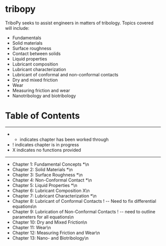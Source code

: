 # tribopy
TriboPy seeks to assist engineers in matters of tribology. Topics covered will include:
- Fundamentals
- Solid materials
- Surface roughness
- Contact between solids
- Liquid properties
- Lubricant composition
- Lubricant characterization
- Lubricant of conformal and non-conformal contacts
- Dry and mixed friction
- Wear
- Measuring friction and wear
- Nanotribology and biotribology

# Table of Contents
----------------------------------------------------------------------------------------------------
- * indicates chapter has been worked through
- ! indicates chapter is in progress
- X indicates no functions provided
----------------------------------------------------------------------------------------------------
- Chapter 1: Fundamental Concepts *\n
- Chapter 2: Solid Materials *\n
- Chapter 3: Surface Roughness *\n
- Chapter 4: Non-Conformal Contact *\n
- Chapter 5: Liquid Properties *\n
- Chapter 6: Lubricant Composition X\n
- Chapter 7: Lubricant Characterization *\n
- Chapter 8: Lubricant of Conformal Contacts ! -- Need to fix differential equations\n
- Chapter 9: Lubrication of Non-Conformal Contacts ! -- need to outline parameters for all equations\n
- Chapter 10: Dry and Mixed Friction\n
- Chapter 11: Wear\n
- Chapter 12: Measuring Friction and Wear\n
- Chapter 13: Nano- and Biotribology\n